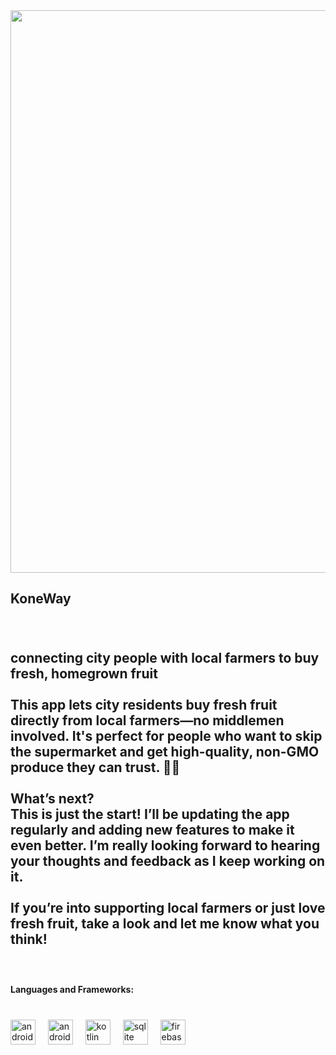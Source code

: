 <img align="left" height="900" src="https://media-hosting.imagekit.io//fa786879b87d4da6/KONEWAY.png?Expires=1837204308&Key-Pair-Id=K2ZIVPTIP2VGHC&Signature=zNSDbyZ-NH5wkcbOu4DRtWndvoOohm9dqHwrahQlbflgejpJ-Dh8Qq5upxOXUetPl1mWBEDTm3vUX-zI9o1HzANo9~usylecWMAs4PL5eh4lI~zUZF-lZP94Tp7hciuodsJ4ljUKKtppKhCj8yzFR5u~KihAnKepwXRPMllwrCnfGwPt~MV~fQ1VtaHFHNJrcwen~kUrEuVYiGGA1ZzHlJULa8YH~NUitRvYLS9RaUVSvHmSUL79KyuMAMN-1X1X1P~65p36aE-~Te-XdGJ1-4F~VVCn-i5PSlgnGKmORjXp72H7NTJ~SA~1r5Oo1kdAfbg5VpRJPOhRCgT~uJWDTQ__"  />

###

<br clear="both">

<h2 align="left">KoneWay</h2>

###

<br clear="both">

<h2 align="left">connecting city people with local farmers to buy fresh, homegrown fruit<br><br>This app lets city residents buy fresh fruit directly from local farmers—no middlemen involved. It's perfect for people who want to skip the supermarket and get high-quality, non-GMO produce they can trust. 🍏🍓<br><br>What’s next?<br>This is just the start! I’ll be updating the app regularly and adding new features to make it even better. I’m really looking forward to hearing your thoughts and feedback as I keep working on it.<br><br>If you’re into supporting local farmers or just love fresh fruit, take a look and let me know what you think!</h2>

###

<br clear="both">

<h4 align="left">Languages and Frameworks:</h4>

###

<br clear="both">

<div align="left">
  <img src="https://cdn.jsdelivr.net/gh/devicons/devicon/icons/android/android-original.svg" height="40" alt="android logo"  />
  <img width="12" />
  <img src="https://cdn.jsdelivr.net/gh/devicons/devicon/icons/androidstudio/androidstudio-original.svg" height="40" alt="androidstudio logo"  />
  <img width="12" />
  <img src="https://cdn.jsdelivr.net/gh/devicons/devicon/icons/kotlin/kotlin-original.svg" height="40" alt="kotlin logo"  />
  <img width="12" />
  <img src="https://cdn.jsdelivr.net/gh/devicons/devicon/icons/sqlite/sqlite-original.svg" height="40" alt="sqlite logo"  />
  <img width="12" />
  <img src="https://cdn.jsdelivr.net/gh/devicons/devicon/icons/firebase/firebase-plain.svg" height="40" alt="firebase logo"  />
</div>

###

<br clear="both">

<h2 align="left"></h2>

###
